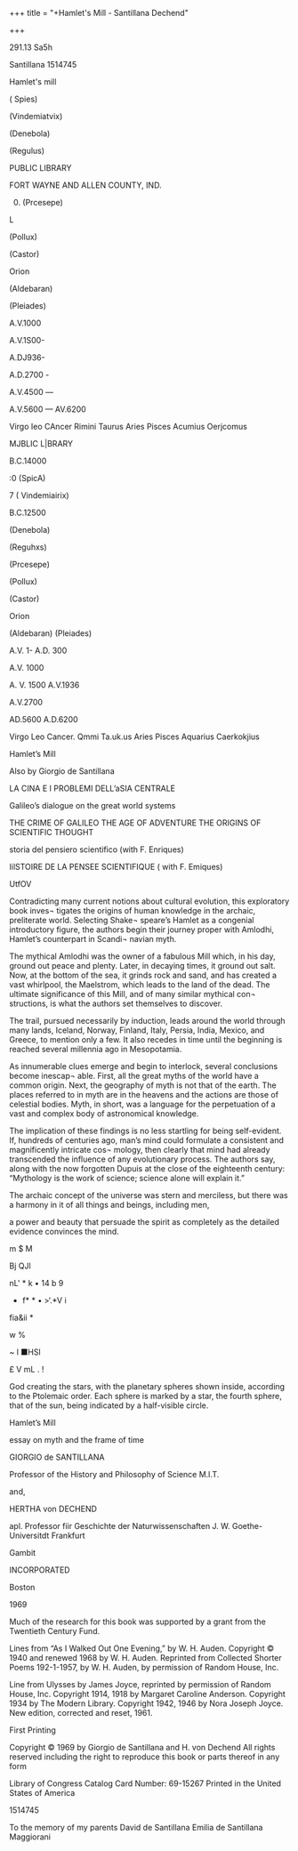+++
title = "+Hamlet's Mill - Santillana Dechend"

+++

291.13 Sa5h 

Santillana 1514745 

Hamlet's mill 


( Spies) 

(Vindemiatvix) 


(Denebola) 


(Regulus) 


PUBLIC LIBRARY 

FORT WAYNE AND ALLEN COUNTY, IND. 


0. (Prcesepe) 

L 


(Pollux) 

(Castor) 


Orion 


(Aldebaran) 

(Pleiades) 


A.V.1000 

A.V.1S00- 

A.DJ936- 

A.D.2700 - 

A.V.4500 — 

A.V.5600 — 
AV.6200 



Virgo Ieo CAncer Rimini Taurus Aries Pisces Acumius Oerjcomus 




MJBLIC L|BRARY 


B.C.14000 


:0 (SpicA) 

7 ( Vindemiairix) 


B.C.12500 


(Denebola) 


(Reguhxs) 


(Prcesepe) 


(Pollux) 

(Castor) 


Orion 


(Aldebaran) 
(Pleiades) 


A.V. 1- 
A.D. 300 

A.V. 1000 

A. V. 1500 
A.V.1936 


A.V.2700 


AD.5600 
A.D.6200 


Virgo Leo Cancer. Qmmi Ta.uk.us Aries Pisces Aquarius Caerkokjius 


Hamlet’s Mill 



Also by Giorgio de Santillana 


LA CINA E I PROBLEMI DELL’aSIA CENTRALE 

Galileo’s dialogue on the great world systems 

THE CRIME OF GALILEO 
THE AGE OF ADVENTURE 
THE ORIGINS OF SCIENTIFIC THOUGHT 

storia del pensiero scientifico (with F. Enriques) 

IilSTOIRE DE LA PENSEE SCIENTIFIQUE ( with F. Emiques) 












UtfOV 


Contradicting many current notions about 
cultural evolution, this exploratory book inves¬ 
tigates the origins of human knowledge in the 
archaic, preliterate world. Selecting Shake¬ 
speare’s Hamlet as a congenial introductory 
figure, the authors begin their journey proper 
with Amlodhi, Hamlet’s counterpart in Scandi¬ 
navian myth. 

The mythical Amlodhi was the owner of a 
fabulous Mill which, in his day, ground out 
peace and plenty. Later, in decaying times, it 
ground out salt. Now, at the bottom of the sea, 
it grinds rock and sand, and has created a vast 
whirlpool, the Maelstrom, which leads to the 
land of the dead. The ultimate significance of 
this Mill, and of many similar mythical con¬ 
structions, is what the authors set themselves 
to discover. 

The trail, pursued necessarily by induction, 
leads around the world through many lands, 
Iceland, Norway, Finland, Italy, Persia, India, 
Mexico, and Greece, to mention only a few. It 
also recedes in time until the beginning is 
reached several millennia ago in Mesopotamia. 

As innumerable clues emerge and begin to 
interlock, several conclusions become inescap¬ 
able. First, all the great myths of the world 
have a common origin. Next, the geography of 
myth is not that of the earth. The places referred 
to in myth are in the heavens and the actions 
are those of celestial bodies. Myth, in short, 
was a language for the perpetuation of a vast 
and complex body of astronomical knowledge. 

The implication of these findings is no less 
startling for being self-evident. If, hundreds 
of centuries ago, man’s mind could formulate 
a consistent and magnificently intricate cos¬ 
mology, then clearly that mind had already 
transcended the influence of any evolutionary 
process. The authors say, along with the now 
forgotten Dupuis at the close of the eighteenth 
century: “Mythology is the work of science; 
science alone will explain it.” 

The archaic concept of the universe was 
stern and merciless, but there was a harmony 
in it of all things and beings, including men, 

a power and beauty that persuade the spirit 
as completely as the detailed evidence convinces 
the mind. 
















m $ M 



Bj QJl 

nL' * k • 14 b 9 

- f* * • >‘.*V i 

fia&ii * 

w % 

~ l ■HSl 

£ V mL . ! 





God creating the stars, with the planetary spheres shown inside, according to 
the Ptolemaic order. Each sphere is marked by a star, the fourth sphere, that of 
the sun, being indicated by a half-visible circle. 











Hamlet’s Mill 


essay on myth and the frame of time 


GIORGIO de SANTILLANA 

Professor of the History and Philosophy of Science 
M.l.T. 

and, 

HERTHA von DECHEND 

apl. Professor fiir Geschichte der Naturwissenschaften 
J. W. Goethe-Universitdt Frankfurt 



Gambit 

INCORPORATED 

Boston 

1969 









Much of the research for this book was supported by a grant from 
the Twentieth Century Fund. 


Lines from “As I Walked Out One Evening,” by W. H. Auden. Copyright 
© 1940 and renewed 1968 by W. H. Auden. Reprinted from Collected 
Shorter Poems 192-1-1957, by W. H. Auden, by permission of Random 
House, Inc. 

Line from Ulysses by James Joyce, reprinted by permission of Random 
House, Inc. Copyright 1914, 1918 by Margaret Caroline Anderson. Copyright 
1934 by The Modern Library. Copyright 1942, 1946 by Nora Joseph Joyce. 
New edition, corrected and reset, 1961. 


First Printing 

Copyright © 1969 by Giorgio de Santillana and H. von Dechend 
All rights reserved including the right to reproduce this 
book or parts thereof in any form 


Library of Congress Catalog Card Number: 69-15267 
Printed in the United States of America 





1514745 


To the memory of my parents 
David de Santillana 
Emilia de Santillana Maggiorani 








